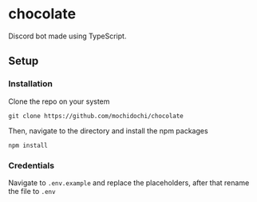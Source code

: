 # chocolate
Discord bot made using TypeScript.

## Setup

### Installation
Clone the repo on your system

    git clone https://github.com/mochidochi/chocolate

Then, navigate to the directory and install the npm packages

    npm install
    
### Credentials
Navigate to `.env.example` and replace the placeholders, after that rename the file to `.env`



